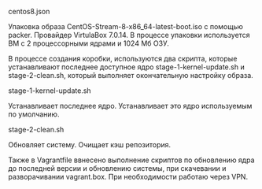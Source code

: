 centos8.json

Упаковка образа CentOS-Stream-8-x86_64-latest-boot.iso с помощью packer. Провайдер VirtulaBox 7.0.14. В процессе упаковки используется ВМ с 2 процессорными ядрами и 1024 Мб ОЗУ.

В процессе создания коробки, используются два скрипта, которые устанавливают последнее доступное ядро stage-1-kernel-update.sh и stage-2-clean.sh, который выполняет окончательную настройку образа.

stage-1-kernel-update.sh

Устанавливает последнее ядро. Устанавливает это ядро используемым по умолчанию.

stage-2-clean.sh

Обновляет систему. Очищает кэш репозитория.

Также в Vagrantfile ввнесено выполнение скриптов по обновлению ядра до последней версии и обновлению системы, при скачевании и разворачивании vagrant.box. При необходимости работаю через VPN.

